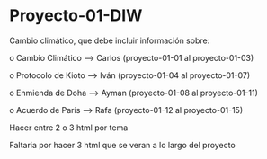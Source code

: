 # Proyecto-01-DIW
Cambio climático, que debe incluir información sobre:

o Cambio Climático --> Carlos (proyecto-01-01 al proyecto-01-03)

o Protocolo de Kioto --> Iván (proyecto-01-04 al proyecto-01-07)

o Enmienda de Doha --> Ayman (proyecto-01-08 al proyecto-01-11)

o Acuerdo de París --> Rafa (proyecto-01-12 al proyecto-01-15)

Hacer entre 2 o 3 html por tema

Faltaria por hacer 3 html que se veran a lo largo del proyecto
